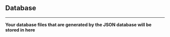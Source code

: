 ## Database
***
**Your database files that are generated by the JSON database will be stored in here**